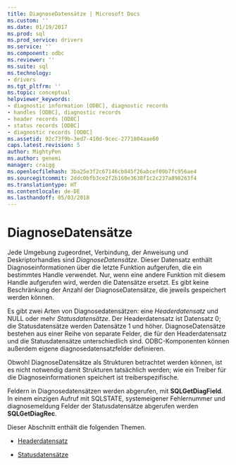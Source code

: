 ```yaml
---
title: DiagnoseDatensätze | Microsoft Docs
ms.custom: ''
ms.date: 01/19/2017
ms.prod: sql
ms.prod_service: drivers
ms.service: ''
ms.component: odbc
ms.reviewer: ''
ms.suite: sql
ms.technology:
- drivers
ms.tgt_pltfrm: ''
ms.topic: conceptual
helpviewer_keywords:
- diagnostic information [ODBC], diagnostic records
- handles [ODBC], diagnostic records
- header records [ODBC]
- status records [ODBC]
- diagnostic records [ODBC]
ms.assetid: 92c73f9b-3ed7-410d-9cec-2771004aae60
caps.latest.revision: 5
author: MightyPen
ms.author: genemi
manager: craigg
ms.openlocfilehash: 3ba25e3f2c67146cb845f26abcef09b7fc956ae4
ms.sourcegitcommit: 2ddc0bfb3ce2f2b160e3638f1c2c237a898263f4
ms.translationtype: HT
ms.contentlocale: de-DE
ms.lasthandoff: 05/03/2018
---
```

# <a name="diagnostic-records"></a>DiagnoseDatensätze
Jede Umgebung zugeordnet, Verbindung, der Anweisung und Deskriptorhandles sind *DiagnoseDatensätze*. Dieser Datensatz enthält Diagnoseinformationen über die letzte Funktion aufgerufen, die ein bestimmtes Handle verwendet. Nur, wenn eine andere Funktion mit diesem Handle aufgerufen wird, werden die Datensätze ersetzt. Es gibt keine Beschränkung der Anzahl der DiagnoseDatensätze, die jeweils gespeichert werden können.  
  
 Es gibt zwei Arten von Diagnosedatensätzen: eine *Headerdatensatz* und NULL oder mehr *Statusdatensätze*. Der Headerdatensatz ist Datensatz 0; die Statusdatensätze werden Datensätze 1 und höher. DiagnoseDatensätze bestehen aus einer Reihe von separate Felder, die für den Headerdatensatz und die Statusdatensätze unterschiedlich sind. ODBC-Komponenten können außerdem eigene diagnosedatensatzfelder definieren.  
  
 Obwohl DiagnoseDatensätze als Strukturen betrachtet werden können, ist es nicht notwendig damit Strukturen tatsächlich werden; wie ein Treiber für die Diagnoseinformationen speichert ist treiberspezifische.  
  
 Feldern in Diagnosedatensätzen werden abgerufen, mit **SQLGetDiagField**. In einem einzigen Aufruf mit SQLSTATE, systemeigener Fehlernummer und diagnosemeldung Felder der Statusdatensätze abgerufen werden **SQLGetDiagRec**.  
  
 Dieser Abschnitt enthält die folgenden Themen.  
  
-   [Headerdatensatz](../../../odbc/reference/develop-app/header-record.md)  
  
-   [Statusdatensätze](../../../odbc/reference/develop-app/status-records.md)
